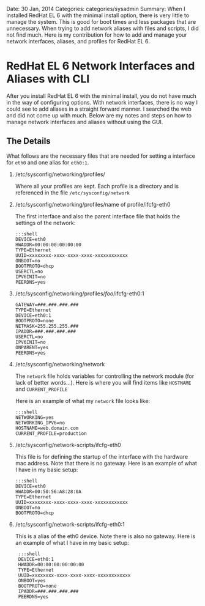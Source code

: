 Date: 30 Jan, 2014
Categories: categories/sysadmin
Summary: When I installed RedHat EL 6 with the minimal install option, there is very little to manage the system. This is good for boot times and less packages that are unnecessary. When trying to add network aliases with files and scripts, I did not find much. Here is my contribution for how to add and manage your network interfaces, aliases, and profiles for RedHat EL 6.

# RedHat EL 6 Network Interfaces and Aliases with CLI

After you install RedHat EL 6 with the minimal install, you do not have much in the way of configuring options. With network interfaces, there is no way I could see to add aliases in a straight forward manner. I searched the web and did not come up with much. Below are my notes and steps on how to manage network interfaces and aliases without using the GUI.

## The Details

What follows are the necessary files that are needed for setting a interface for `eth0` and one alias for `eth0:1`.

1.  /etc/sysconfig/networking/profiles/

    Where all your profiles are kept. Each profile is a directory and is referenced in the file `/etc/sysconfig/network`

1.  /etc/sysconfig/networking/profiles/name of profile/ifcfg-eth0

    The first interface and also the parent interface file that holds the settings of the network:

        :::shell
        DEVICE=eth0
        HWADDR=00:00:00:00:00:00
        TYPE=Ethernet
        UUID=xxxxxxxx-xxxx-xxxx-xxxx-xxxxxxxxxxxx
        ONBOOT=no
        BOOTPROTO=dhcp
        USERCTL=no
        IPV6INIT=no
        PEERDNS=yes

1.  /etc/sysconfig/networking/profiles/_foo_/ifcfg-eth0:1
    
        GATEWAY=###.###.###.###
        TYPE=Ethernet
        DEVICE=eth0:1
        BOOTPROTO=none
        NETMASK=255.255.255.###
        IPADDR=###.###.###.###
        USERCTL=no
        IPV6INIT=no
        ONPARENT=yes
        PEERDNS=yes


1.  /etc/sysconfig/networking/network

    The `network` file holds variables for controlling the network module (for lack of better words...). Here is where you will find items like `HOSTNAME` and `CURRENT_PROFILE`

    Here is an example of what my `network` file looks like:

        :::shell
        NETWORKING=yes
        NETWORKING_IPV6=no
        HOSTNAME=web.domain.com
        CURRENT_PROFILE=production

1.  /etc/sysconfig/network-scripts/ifcfg-eth0

    This file is for defining the startup of the interface with the hardware mac address. Note that there is no gateway. Here is an example of what I have in my basic setup:

        :::shell
        DEVICE=eth0
        HWADDR=00:50:56:A8:28:0A
        TYPE=Ethernet
        UUID=xxxxxxxx-xxxx-xxxx-xxxx-xxxxxxxxxxxx
        ONBOOT=no
        BOOTPROTO=dhcp

1. /etc/sysconfig/network-scripts/ifcfg-eth0:1

    This is a alias of the eth0 device. Note there is also no gateway. Here is an example of what I have in my basic setup:

        :::shell
        DEVICE=eth0:1
        HWADDR=00:00:00:00:00:00
        TYPE=Ethernet
        UUID=xxxxxxxx-xxxx-xxxx-xxxx-xxxxxxxxxxxx
        ONBOOT=yes
        BOOTPROTO=none
        IPADDR=###.###.###.###
        PEERDNS=yes

